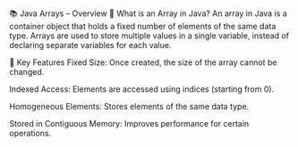 📚 Java Arrays – Overview
🔢 What is an Array in Java?
An array in Java is a container object that holds a fixed number of elements of the same data type. Arrays are used to store multiple values in a single variable, instead of declaring separate variables for each value.

🧱 Key Features
Fixed Size: Once created, the size of the array cannot be changed.

Indexed Access: Elements are accessed using indices (starting from 0).

Homogeneous Elements: Stores elements of the same data type.

Stored in Contiguous Memory: Improves performance for certain operations.

